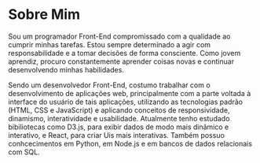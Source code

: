 # Sobre Mim

Sou um programador Front-End compromissado com a qualidade ao cumprir minhas tarefas. Estou sempre determinado a agir com responsabilidade e a tomar decisões de forma consciente. Como jovem aprendiz, procuro constantemente aprender coisas novas e continuar desenvolvendo minhas habilidades.

Sendo um desenvolvedor Front-End, costumo trabalhar com o desenvolvimento de aplicações web, principalmente com a parte voltada à interface do usuário de tais aplicações, utilizando as tecnologias padrão (HTML, CSS e JavaScript) e aplicando conceitos de responsividade, dinamismo, interatividade e usabilidade. 
Atualmente tenho estudado bibiliotecas como D3.js, para exibir dados de modo mais dinâmico e interativo, e React, para criar Uis mais interativas. 
Também possuo conhcecimentos em Python, em Node.js e em bancos de dados relacionais com SQL.
